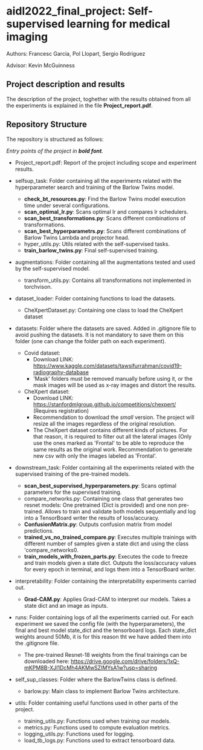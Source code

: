# aidl2022_final_project: Self-supervised learning for medical imaging

Authors: Francesc Garcia, Pol Llopart, Sergio Rodriguez

Advisor: Kevin McGuinness

## Project description and results

The description of the project, toghether with the results obtained from all the experiments is explained in the file **Project_report.pdf**.

## Repository Structure

The repository is structured as follows:

_Entry points of the project in **bold font**._

- Project_report.pdf: Report of the project including scope and experiment results.

- selfsup_task: Folder containing all the experiments related with the hyperparameter search and training of the Barlow Twins model.
  - **check_bt_resources.py**: Find the Barlow Twins model execution time under several configurations. 
  - **scan_optimal_lr.py**: Scans optimal lr and compares lr schedulers.
  - **scan_best_transformations.py**: Scans different combinations of transformations.
  - **scan_best_hyperparametrs.py**: Scans different combinations of Barlow Twins Lambda and projector head.
  - hyper_utils.py: Utils related with the self-supervised tasks.
  - **train_barlow_twins.py**: Final self-supervised training.
  
- augmentations: Folder containing all the augmentations tested and used by the self-supervised model.
  - transform_utils.py: Contains all transformations not implemented in torchvison.
  
- dataset_loader: Folder containing functions to load the datasets.
  - CheXpertDataset.py: Containing one class to load the CheXpert dataset
  
- datasets: Folder where the datasets are saved. Added in .gitignore file to avoid pushing the datasets. It is not mandatory to save them on this folder (one can change the folder path on each experiment).
  - Covid dataset:
    - Download LINK: https://www.kaggle.com/datasets/tawsifurrahman/covid19-radiography-database
    - 'Mask' folders must be removed manually before using it, or the mask images will be used as x-ray images and distort the results.
  - CheXpert dataset:
    - Download LINK: https://stanfordmlgroup.github.io/competitions/chexpert/ (Requires registration)
    - Recommendation to download the _small_ version. The project will resize all the images regardless of the original resolution.
    - The CheXpert dataset contains different kinds of pictures. For that reason, it is required to filter out all the lateral images (Only use the ones marked as 'Frontal' to be able to reproduce the same results as the original work. Recommendation to generate new csv with only the images labeled as 'Frontal'.

- downstream_task: Folder containing all the experiments related with the supervised training of the pre-trained models.
  - **scan_best_supervised_hyperparameters.py**: Scans optimal parameters for the supervised training.
  - compare_networks.py: Containing one class that generates two resnet models: One pretrained (Dict is provided) and one non pre-trained. Allows to train and validate both models sequentially and log into a TensorBoard writer the results of loss/accuracy.
  - **ConfusionMatrix.py**: Outputs confusion matrix from model predictions.
  - **trained_vs_no_trained_compare.py**: Executes multiple trainings with different number of samples given a state dict and using the class 'compare_networks0.
  - **train_models_with_frozen_parts.py**: Executes the code to freeze and train models given a state dict. Outputs the loss/accuracy values for every epoch in terminal, and logs them into a TensorBoard writer.
  
- interpretability: Folder containing the interpretability experiments carried out.
  - **Grad-CAM.py**: Applies Grad-CAM to interpret our models. Takes a state dict and an image as inputs.
  
- runs: Folder containing logs of all the experiments carried out. For each experiment we saved the config file (with the hyperparameters), the final and best model state_dict and the tensorboard logs. Each state_dict weights around 50Mb, it is for this reason tht we have added them into the .gitignore file.
  - The pre-trained Resnet-18 weights from the final trainings can be downloaded here: https://drive.google.com/drive/folders/1xQ-mKPM8B-XJI1DcMh4AKMwSZIMYsA1w?usp=sharing

- self_sup_classes: Folder where the BarlowTwins class is defined.
  - barlow.py: Main class to implement Barlow Twins architecture.
 
- utils: Folder containing useful functions used in other parts of the project.
  - training_utils.py: Functions used when training our models.
  - metrics.py: Functions used to compute evaluation metrics.
  - logging_utils.py: Functions used for logging.
  - load_tb_logs.py: Functions used to extract tensorboard data.
